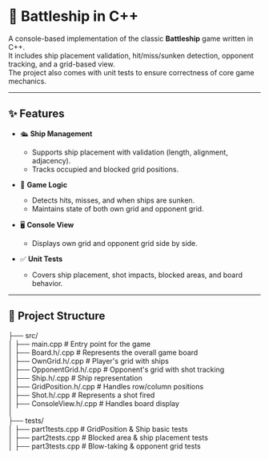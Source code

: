 # 🚢 Battleship in C++

A console-based implementation of the classic **Battleship** game written in C++.  
It includes ship placement validation, hit/miss/sunken detection, opponent tracking, and a grid-based view.  
The project also comes with unit tests to ensure correctness of core game mechanics.

---

## ✨ Features
- 🛳️ **Ship Management**  
  - Supports ship placement with validation (length, alignment, adjacency).  
  - Tracks occupied and blocked grid positions.

- 🎯 **Game Logic**  
  - Detects hits, misses, and when ships are sunken.  
  - Maintains state of both own grid and opponent grid.  

- 🖥️ **Console View**  
  - Displays own grid and opponent grid side by side.  

- ✅ **Unit Tests**  
  - Covers ship placement, shot impacts, blocked areas, and board behavior.

---

## 📂 Project Structure
├── src/<br>
│ ├── main.cpp # Entry point for the game<br>
│ ├── Board.h/.cpp # Represents the overall game board<br>
│ ├── OwnGrid.h/.cpp # Player's grid with ships<br>
│ ├── OpponentGrid.h/.cpp # Opponent's grid with shot tracking<br>
│ ├── Ship.h/.cpp # Ship representation<br>
│ ├── GridPosition.h/.cpp # Handles row/column positions<br>
│ ├── Shot.h/.cpp # Represents a shot fired<br>
│ ├── ConsoleView.h/.cpp # Handles board display<br>
│<br>
├── tests/<br>
│ ├── part1tests.cpp # GridPosition & Ship basic tests<br>
│ ├── part2tests.cpp # Blocked area & ship placement tests<br>
│ ├── part3tests.cpp # Blow-taking & opponent grid tests<br>
